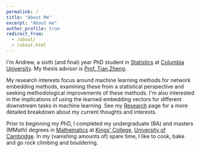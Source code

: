 ```yaml
---
permalink: /
title: "About Me"
excerpt: "About me"
author_profile: true
redirect_from: 
  - /about/
  - /about.html
---
```


I'm Andrew, a sixth (and final) year PhD student in [Statistics](http://stat.columbia.edu/) at [Columbia University](https://www.columbia.edu/). My thesis advisor is [Prof. Tian Zheng](http://www.stat.columbia.edu/~tzheng/). 

My research interests focus around machine learning methods for network embedding methods, examining these from a statistical perspective and seeking methodological improvements of these methods. I'm also interested in the implications of using the learned embedding vectors for different downstream tasks in machine learning. See my [Research](https://aday651.github.io/research/) page for a more detailed breakdown about my current thoughts and interests.

Prior to beginning my PhD, I completed my undergraduate (BA) and masters (MMath) degrees in [Mathematics](https://www.maths.cam.ac.uk/) at [Kings' College](https://www.kings.cam.ac.uk/), [University of Cambridge](https://www.cam.ac.uk/). In my (vanishing amounts of) spare time, I like to cook, bake and go rock climbing and bouldering. 